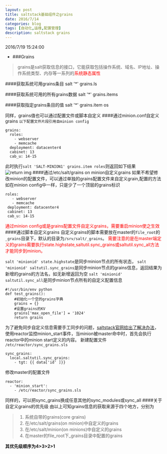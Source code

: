 ```yaml
---
layout: post
title: saltstack基础组件之grains
date: 2016/7/14
categories: blog
tags: [自动化,运维,配置管理]
description: saltstack grains
---
```


2016/7/19 15:24:00


* ###Grains

>grains是salt获取信息的接口，它能获取包括操作系统、域名、IP地址、操作系统类型、内存等一系列的<font color=red>系统静态属性</font>

####获取系统可用grains条目
	salt '*' grains.ls

####获取系统可用的所有grains数据
	salt '*'  grains.items

####获取指定grains条目的值
	salt '*' grains.item os

同样，grains值也可以通过配置文件或脚本自定义
####通过minion.conf自定义grains
`以下配置文件片段引用自minion config`

	grains:
      roles:
        - webserver
        - memcache
      deployment: datacenter4
      cabinet: 13
      cab_u: 14-15
此时执行`salt 'SALT-MINION1' grains.item roles`则返回如下结果
![return img](http://7xweaf.com1.z0.glb.clouddn.com/grains-roles.jpg)
####通过/etc/salt/grains on minion自定义grains
如果不希望修改minion的配置文件，可以通过单独的grains配置文件来自定义grain,配置的方法如在minion config中一样，只是少了一个顶层的grains标识

	roles:
	   - webserver
	   - memcache
	 deployment: datacenter4
	 cabinet: 13
	 cab_u: 14-15
<font color=red>通过minion config或是grains配置文件自定义grains，需要重启minion使之生效</font>
####通过脚本自定义grains
自定义grains的脚本需要放在master的`file_root`的`_grains`目录下，默认的目录为`/srv/salt/_grains`。
<font color=red>需要注意的是在master端定义的grains需要执行state.highstate,saltutil.sync_grains或saltutil.sync_all方法才能同步到minion。</font>

`salt 'minionid' state.highstate`是同步minion节点的所有状态，
`salt 'minionid' saltutil.sync_grains`是同步minion节点的grains信息，返回结果为新增的grains的方法名，如无新增返回为空
`salt 'minionid' saltutil.sync_all`是同步minion节点所有的自定义配置信息

	#!/usr/bin/env python
	def test_grains():
		#初始化一个空的grains字典
	    grains = {}
	    #设置grains的KV
	    grains['max_open_file'] = '1024'
	    return grains

为了避免同步自定义信息需要手工同步的问题，[saltstack官网给出了解决办法](https://docs.saltstack.com/en/latest/topics/reactor/index.html#syncing-custom-types-on-minion-start)，使用reactor监控minion_start事件，当minion被master命中时，首先会执行reactor中的minion start定义的内容。
新建配置文件 `/etc/reactor/sync_grains.sls`

	sync_grains:
	  local.saltutil.sync_grains:
	    - tgt: {{ data['id' ]}}

修改master的配置文件

	reactor:
	  - 'minion_start':
	    - /etc/reactor/sync_grains.sls
同样的，可以把sync_grains换成任意其他的sync_modules或sync_all
####关于自定义grains的优先级
由以上可知grains信息的获取来源于四个地方，分别为

>1. 系统自带的grains(core grains)
>2. 在/etc/salt/grains(on minion)中自定义的grains
>3. 在/etc/salt/minion(on minions)中自定义的grains
>4. 在master的file_root下_grains目录中配置的grains

 **其优先级顺序为4>3>2>1**
